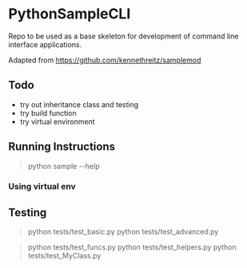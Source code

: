 # PythonSampleCLI

Repo to be used as a base skeleton for development of command line 
interface applications.

Adapted from https://github.com/kennethreitz/samplemod


## Todo

* try out inheritance class and testing
* try build function
* try virtual environment


## Running Instructions

> python sample --help


### Using virtual env




## Testing


> python tests/test_basic.py
> python tests/test_advanced.py

> python tests/test_funcs.py
> python tests/test_helpers.py
> python tests/test_MyClass.py
